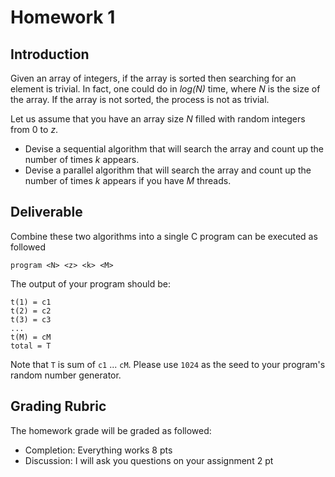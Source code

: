 # Homework 1

## Introduction

Given an array of integers, if the array is sorted then searching for an element is trivial.  In fact, one could do in _log(N)_ time, where _N_ is the size of the array.  If the array is not sorted, the process is not as trivial.

Let us assume that you have an array size _N_ filled with random integers from 0 to _z_.  
* Devise a sequential algorithm that will search the array and count up the number of times _k_ appears.  
* Devise a parallel algorithm that will search the array and count up the number of times _k_ appears if you have _M_ threads.

## Deliverable

Combine these two algorithms into a single C program can be executed as followed

```
program <N> <z> <k> <M>
```

The output of your program should be:
```
t(1) = c1
t(2) = c2
t(3) = c3
...
t(M) = cM
total = T
```

Note that `T` is sum of `c1` ... `cM`.  Please use `1024` as the seed to your program's random number generator.

## Grading Rubric

The homework grade will be graded as followed:

* Completion: Everything works 8 pts
* Discussion: I will ask you questions on your assignment 2 pt

